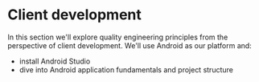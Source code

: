 # Client development

In this section we'll explore quality engineering principles from the perspective of client development. We'll use Android as our platform and:
* install Android Studio
* dive into Android application fundamentals and project structure


